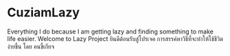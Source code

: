 # CuziamLazy
Everything I do because I am getting lazy and finding something to make life easier.
Welcome to Lazy Project
ยินดีต้อนรับสู่โปรเจค การสรรค์หาวิธีที่จะทำให้ใช้ชีวิตง่ายขึ้น โดย คนขี้เกียจ
